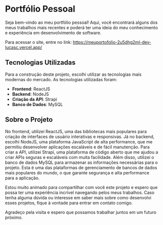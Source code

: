 # Portfólio Pessoal

Seja bem-vindo ao meu portfólio pessoal! Aqui, você encontrará alguns dos meus trabalhos mais recentes e poderá ter uma ideia do meu conhecimento e experiência em desenvolvimento de software.

Para acessar o site, entre no link: https://meuportofolio-2u5dhg2ml-dev-lucasc.vercel.app/

## Tecnologias Utilizadas

Para a construção deste projeto, escolhi utilizar as tecnologias mais modernas do mercado. As tecnologias utilizadas foram:

- **Frontend**: ReactJS
- **Backend**: NodeJS
- **Criação da API**: Strapi
- **Banco de Dados**: MySQL

## Sobre o Projeto

No frontend, utilizei ReactJS, uma das bibliotecas mais populares para criação de interfaces de usuário interativas e responsivas.
 Já no backend, escolhi NodeJS, uma plataforma JavaScript de alta performance, que me permitiu desenvolver aplicações escaláveis e de fácil manutenção. Para criar a API, utilizei Strapi, uma plataforma de código aberto que me ajudou a criar APIs seguras e escaláveis com muita facilidade.
 Além disso, utilizei o banco de dados MySQL para armazenar as informações necessárias para o projeto. Esta é uma das plataformas de gerenciamento de bancos de dados mais populares do mundo, o que garante segurança e alta performance para a aplicação.

Estou muito animado para compartilhar com você este projeto e espero que possa ter uma experiência incrível navegando pelos meus trabalhos. Caso tenha alguma dúvida ou interesse em saber mais sobre como desenvolvi esses projetos, fique à vontade para entrar em contato comigo.

Agradeço pela visita e espero que possamos trabalhar juntos em um futuro próximo.
